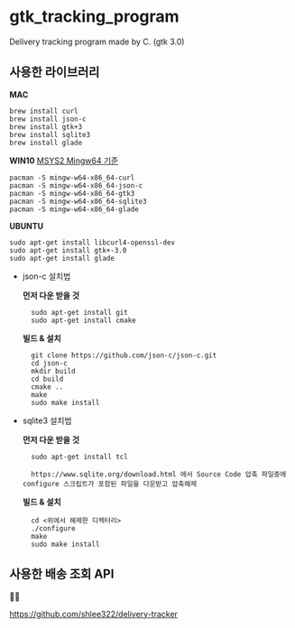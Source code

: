 # gtk_tracking_program
Delivery tracking program made by C. (gtk 3.0)

## 사용한 라이브러리

__MAC__

    brew install curl
    brew install json-c
    brew install gtk+3
    brew install sqlite3
    brew install glade
    
__WIN10__
[MSYS2 Mingw64 기준](https://www.msys2.org)

    pacman -S mingw-w64-x86_64-curl
    pacman -S mingw-w64-x86_64-json-c
    pacman -S mingw-w64-x86_64-gtk3
    pacman -S mingw-w64-x86_64-sqlite3
    pacman -S mingw-w64-x86_64-glade

__UBUNTU__

    sudo apt-get install libcurl4-openssl-dev
    sudo apt-get install gtk+-3.0
    sudo apt-get install glade

* json-c 설치법

    __먼저 다운 받을 것__

        sudo apt-get install git
        sudo apt-get install cmake

    __빌드 & 설치__

        git clone https://github.com/json-c/json-c.git
        cd json-c
        mkdir build
        cd build
        cmake ..
        make
        sudo make install

* sqlite3 설치법

    __먼저 다운 받을 것__
    
        sudo apt-get install tcl

        https://www.sqlite.org/download.html 에서 Source Code 압축 파일중에 configure 스크립트가 포함된 파일을 다운받고 압축해제

    __빌드 & 설치__

        cd <위에서 해제한 디렉터리>
        ./configure
        make
        sudo make install

## 사용한 배송 조회 API

🙇‍♂️

https://github.com/shlee322/delivery-tracker
